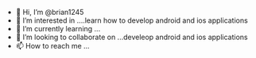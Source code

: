 - 👋 Hi, I’m @brian1245
- 👀 I’m interested in ....learn how to develop android and ios applications
- 🌱 I’m currently learning ... 
- 💞️ I’m looking to collaborate on ...develeop android and ios applications
- 📫 How to reach me ...

<!---
brian1245/brian1245 is a ✨ special ✨ repository because its `README.md` (this file) appears on your GitHub profile.
You can click the Preview link to take a look at your changes.
--->
